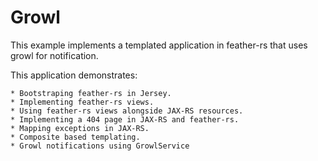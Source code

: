 # Growl #

This example implements a templated application in feather-rs that uses growl for notification.

This application demonstrates:

    * Bootstraping feather-rs in Jersey.
    * Implementing feather-rs views.
    * Using feather-rs views alongside JAX-RS resources.
    * Implementing a 404 page in JAX-RS and feather-rs.
    * Mapping exceptions in JAX-RS.
    * Composite based templating.
    * Growl notifications using GrowlService
